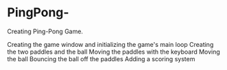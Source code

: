 # PingPong-
Creating Ping-Pong Game.

Creating the game window and initializing the game's main loop
Creating the two paddles and the ball
Moving the paddles with the keyboard
Moving the ball
Bouncing the ball off the paddles
Adding a scoring system
